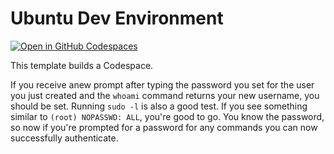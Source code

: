 # Ubuntu Dev Environment
[![Open in GitHub Codespaces](https://github.com/codespaces/badge.svg)](https://codespaces.new/RetroSteve0/ubuntu-dev)

This template builds a Codespace.

If you receive anew prompt after typing the password you set for the user you just created and the `whoami` command returns your new username, you should be set. Running `sudo -l` is also a good test. If you see something similar to `(root) NOPASSWD: ALL`, you're good to go. You know the password, so now if you're prompted for a password for any commands you can now successfully authenticate.